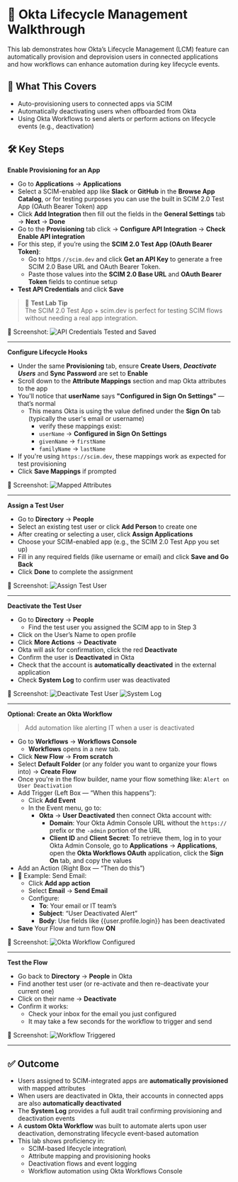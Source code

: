 # 🔄 Okta Lifecycle Management Walkthrough

This lab demonstrates how Okta’s Lifecycle Management (LCM) feature can automatically provision and deprovision users in connected applications and how workflows can enhance automation during key lifecycle events.

## 📝 What This Covers
- Auto-provisioning users to connected apps via SCIM
- Automatically deactivating users when offboarded from Okta
- Using Okta Workflows to send alerts or perform actions on lifecycle events (e.g., deactivation)

## 🛠️ Key Steps

**Enable Provisioning for an App**
   - Go to **Applications** → **Applications**
   - Select a SCIM-enabled app like **Slack** or **GitHub** in the **Browse App Catalog**, or for testing purposes you can use the built in SCIM 2.0 Test App (OAuth Bearer Token) app 
   - Click **Add Integration** then fill out the fields in the **General Settings** tab → **Next** → **Done**
   - Go to the **Provisioning** tab click → **Configure API Integration** → **Check Enable API integration**
   - For this step, if you’re using the **SCIM 2.0 Test App (OAuth Bearer Token)**:
      - Go to https `//scim.dev` and click **Get an API Key** to generate a free SCIM 2.0 Base URL and OAuth Bearer Token.
      - Paste those values into the **SCIM 2.0 Base URL** and **OAuth Bearer Token** fields to continue setup
   - **Test API Credentials** and click **Save**
> 🧪 **Test Lab Tip**  
> The SCIM 2.0 Test App + scim.dev is perfect for testing SCIM flows without needing a real app integration.


📸 Screenshot:
![API Credentials Tested and Saved](./screenshots/lifecycle-management/00api-credentials-success.png)

---

**Configure Lifecycle Hooks**
   - Under the same **Provisioning** tab, ensure **Create Users**, ***Deactivate Users*** and **Sync Password** are set to **Enable**
   - Scroll down to the **Attribute Mappings** section and map Okta attributes to the app
   - You'll notice that **userName** says **"Configured in Sign On Settings"** — that’s normal
      - This means Okta is using the value defined under the **Sign On** tab (typically the user's email or username)
         - verify these mappings exist:
         - `userName` → **Configured in Sign On Settings**
         - `givenName` → `firstName`
         - `familyName` → `lastName`
   - If you're using `https://scim.dev`, these mappings work as expected for test provisioning
   - Click **Save Mappings** if prompted

📸 Screenshot:
![Mapped Attributes](./screenshots/lifecycle-management/01mapped-attributes.png)

---
         
**Assign a Test User**
   - Go to **Directory** → **People**
   - Select an existing test user or click **Add Person** to create one
   - After creating or selecting a user, click **Assign Applications**
   - Choose your SCIM-enabled app (e.g., the SCIM 2.0 Test App you set up)
   - Fill in any required fields (like username or email) and click **Save and Go Back**
   - Click **Done** to complete the assignment

📸 Screenshot:
![Assign Test User](./screenshots/lifecycle-management/02test-user-assigned.png)

---

**Deactivate the Test User**
   - Go to **Directory** → **People**
      - Find the test user you assigned the SCIM app to in Step 3
   - Click on the User’s Name to open profile
   - Click **More Actions** → **Deactivate**
   - Okta will ask for confirmation, click the red **Deactivate**
   - Confirm the user is **Deactivated** in Okta
   - Check that the account is **automatically deactivated** in the external application
   - Check **System Log** to confirm user was deactivated

📸 Screenshot:
![Deactivate Test User](./screenshots/lifecycle-management/03deactivation-confirmation.png)
![System Log](./screenshots/lifecycle-management/04system-log-confirmation.png)

---

**Optional: Create an Okta Workflow**
> Add automation like alerting IT when a user is deactivated
- Go to **Workflows** → **Workflows Console**
   - **Workflows** opens in a new tab.
- Click **New Flow** → **From scratch**
- Select **Default Folder** (or any folder you want to organize your flows into) → **Create Flow** 
- Once you're in the flow builder, name your flow something like: `Alert on User Deactivation`
-  Add Trigger (Left Box — “When this happens”):
   - Click **Add Event**
   - In the Event menu, go to:
      - **Okta** → **User Deactivated** then connect Okta account with:
         - **Domain**: Your Okta Admin Console URL without the `https://` prefix or the `-admin` portion of the URL
         - **Client ID** and **Client Secret**: To retrieve them, log in to your Okta Admin Console, go to **Applications** → **Applications**, open the **Okta Workflows OAuth** application, click the **Sign On** tab, and copy the values
- Add an Action (Right Box — “Then do this”)
- 📧  Example: Send Email:
  - Click **Add app action**
   - Select **Email** → **Send Email**
   - Configure:
     - **To**: Your email or IT team’s
      - **Subject**: “User Deactivated Alert”
      - **Body**: Use fields like {{user.profile.login}} has been deactivated
- **Save** Your Flow and turn flow **ON**
  
📸 Screenshot:
![Okta Workflow Configured](./screenshots/lifecycle-management/05okta-workflow-on.png)

---

**Test the Flow**
- Go back to **Directory** → **People** in Okta
- Find another test user (or re-activate and then re-deactivate your current one)
- Click on their name → **Deactivate**
- Confirm it works:
   - Check your inbox for the email you just configured
   - It may take a few seconds for the workflow to trigger and send

📸 Screenshot:
![Workflow Triggered](./screenshots/lifecycle-management/06workflow-triggered.png)

---

## ✅ Outcome
- Users assigned to SCIM-integrated apps are **automatically provisioned** with mapped attributes 
- When users are deactivated in Okta, their accounts in connected apps are also **automatically deactivated**
- The **System Log** provides a full audit trail confirming provisioning and deactivation events
- A **custom Okta Workflow** was built to automate alerts upon user deactivation, demonstrating lifecycle event-based automation
- This lab shows proficiency in:
   - SCIM-based lifecycle integration\
   - Attribute mapping and provisioning hooks
   - Deactivation flows and event logging
   - Workflow automation using Okta Workflows Console

